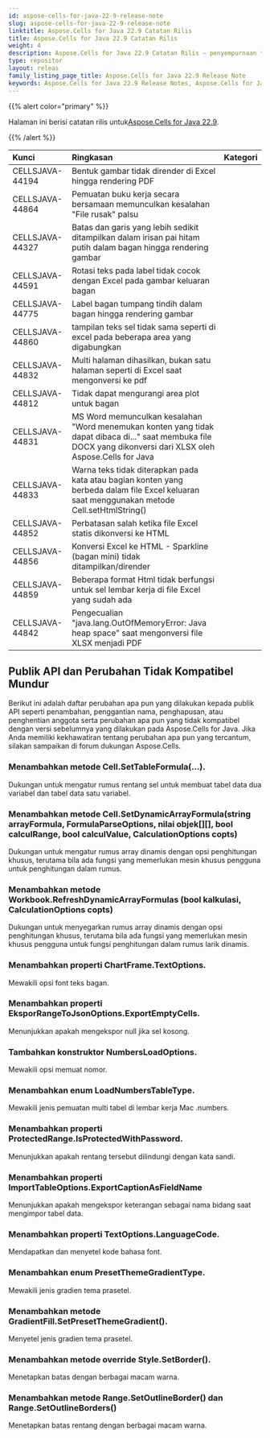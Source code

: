 ```yaml
---
id: aspose-cells-for-java-22-9-release-note
slug: aspose-cells-for-java-22-9-release-note
linktitle: Aspose.Cells for Java 22.9 Catatan Rilis
title: Aspose.Cells for Java 22.9 Catatan Rilis
weight: 4
description: Aspose.Cells for Java 22.9 Catatan Rilis – penyempurnaan terbaru, fitur baru, dan perbaikan
type: repositor
layout: releas
family_listing_page_title: Aspose.Cells for Java 22.9 Release Note
keywords: Aspose.Cells for Java 22.9 Release Notes, Aspose.Cells for Java 22.9 updates and fixe
---
```

{{% alert color="primary" %}}

 Halaman ini berisi catatan rilis untuk[Aspose.Cells for Java 22.9](https://releases.aspose.com/cells/java/new-releases/aspose.cells-for-java-22.9/).

{{% /alert %}}

|**Kunci**|**Ringkasan**|**Kategori**|
| :- | :- | :- |
|CELLSJAVA-44194|Bentuk gambar tidak dirender di Excel hingga rendering PDF|
|CELLSJAVA-44864|Pemuatan buku kerja secara bersamaan memunculkan kesalahan "File rusak" palsu|
|CELLSJAVA-44327|Batas dan garis yang lebih sedikit ditampilkan dalam irisan pai hitam putih dalam bagan hingga rendering gambar|
|CELLSJAVA-44591|Rotasi teks pada label tidak cocok dengan Excel pada gambar keluaran bagan|
|CELLSJAVA-44775|Label bagan tumpang tindih dalam bagan hingga rendering gambar|
|CELLSJAVA-44860|tampilan teks sel tidak sama seperti di excel pada beberapa area yang digabungkan|
|CELLSJAVA-44832|Multi halaman dihasilkan, bukan satu halaman seperti di Excel saat mengonversi ke pdf|
|CELLSJAVA-44812|Tidak dapat mengurangi area plot untuk bagan|
|CELLSJAVA-44831|MS Word memunculkan kesalahan "Word menemukan konten yang tidak dapat dibaca di..." saat membuka file DOCX yang dikonversi dari XLSX oleh Aspose.Cells for Java|
|CELLSJAVA-44833|Warna teks tidak diterapkan pada kata atau bagian konten yang berbeda dalam file Excel keluaran saat menggunakan metode Cell.setHtmlString()|
|CELLSJAVA-44852| Perbatasan salah ketika file Excel statis dikonversi ke HTML|
|CELLSJAVA-44856| Konversi Excel ke HTML - Sparkline (bagan mini) tidak ditampilkan/dirender|
|CELLSJAVA-44859|Beberapa format Html tidak berfungsi untuk sel lembar kerja di file Excel yang sudah ada|
|CELLSJAVA-44842|Pengecualian "java.lang.OutOfMemoryError: Java heap space" saat mengonversi file XLSX menjadi PDF|

##  **Publik API dan Perubahan Tidak Kompatibel Mundur**

Berikut ini adalah daftar perubahan apa pun yang dilakukan kepada publik API seperti penambahan, penggantian nama, penghapusan, atau penghentian anggota serta perubahan apa pun yang tidak kompatibel dengan versi sebelumnya yang dilakukan pada Aspose.Cells for Java. Jika Anda memiliki kekhawatiran tentang perubahan apa pun yang tercantum, silakan sampaikan di forum dukungan Aspose.Cells.

###  **Menambahkan metode Cell.SetTableFormula(...).**

Dukungan untuk mengatur rumus rentang sel untuk membuat tabel data dua variabel dan tabel data satu variabel.

###  **Menambahkan metode Cell.SetDynamicArrayFormula(string arrayFormula, FormulaParseOptions, nilai objek[][], bool calculRange, bool calculValue, CalculationOptions copts)**

Dukungan untuk mengatur rumus array dinamis dengan opsi penghitungan khusus, terutama bila ada fungsi yang memerlukan mesin khusus pengguna untuk penghitungan dalam rumus.

###  **Menambahkan metode Workbook.RefreshDynamicArrayFormulas (bool kalkulasi, CalculationOptions copts)**

Dukungan untuk menyegarkan rumus array dinamis dengan opsi penghitungan khusus, terutama bila ada fungsi yang memerlukan mesin khusus pengguna untuk fungsi penghitungan dalam rumus larik dinamis.

###  **Menambahkan properti ChartFrame.TextOptions.**

Mewakili opsi font teks bagan.

###  **Menambahkan properti EksporRangeToJsonOptions.ExportEmptyCells.**

Menunjukkan apakah mengekspor null jika sel kosong.

###  **Tambahkan konstruktor NumbersLoadOptions.**

Mewakili opsi memuat nomor.

###  **Menambahkan enum LoadNumbersTableType.**

Mewakili jenis pemuatan multi tabel di lembar kerja Mac .numbers.

###  **Menambahkan properti ProtectedRange.IsProtectedWithPassword.**

Menunjukkan apakah rentang tersebut dilindungi dengan kata sandi.

###  **Menambahkan properti ImportTableOptions.ExportCaptionAsFieldName**

Menunjukkan apakah mengekspor keterangan sebagai nama bidang saat mengimpor tabel data.

###  **Menambahkan properti TextOptions.LanguageCode.**

Mendapatkan dan menyetel kode bahasa font.

###  **Menambahkan enum PresetThemeGradientType.**

Mewakili jenis gradien tema prasetel.

###  **Menambahkan metode GradientFill.SetPresetThemeGradient().**

Menyetel jenis gradien tema prasetel.

###  **Menambahkan metode override Style.SetBorder().**

Menetapkan batas dengan berbagai macam warna.

###  **Menambahkan metode Range.SetOutlineBorder() dan Range.SetOutlineBorders()**

Menetapkan batas rentang dengan berbagai macam warna.